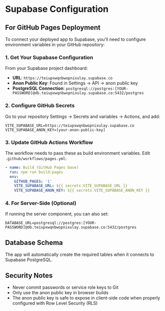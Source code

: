 # Supabase Configuration

## For GitHub Pages Deployment

To connect your deployed app to Supabase, you'll need to configure environment variables in your GitHub repository:

### 1. Get Your Supabase Configuration

From your Supabase project dashboard:
- **URL**: `https://teiupxwqnbwopnixulay.supabase.co`
- **Anon Public Key**: Found in Settings → API → anon public key
- **PostgreSQL Connection**: `postgresql://postgres:[YOUR-PASSWORD]@db.teiupxwqnbwopnixulay.supabase.co:5432/postgres`

### 2. Configure GitHub Secrets

Go to your repository Settings → Secrets and variables → Actions, and add:

```
VITE_SUPABASE_URL=https://teiupxwqnbwopnixulay.supabase.co
VITE_SUPABASE_ANON_KEY=[your-anon-public-key]
```

### 3. Update GitHub Actions Workflow

The workflow needs to pass these as build environment variables. Edit `.github/workflows/pages.yml`:

```yaml
- name: Build (GitHub Pages base)
  run: npm run build:pages
  env:
    GITHUB_PAGES: '1'
    VITE_SUPABASE_URL: ${{ secrets.VITE_SUPABASE_URL }}
    VITE_SUPABASE_ANON_KEY: ${{ secrets.VITE_SUPABASE_ANON_KEY }}
```

### 4. For Server-Side (Optional)

If running the server component, you can also set:
```
DATABASE_URL=postgresql://postgres:[YOUR-PASSWORD]@db.teiupxwqnbwopnixulay.supabase.co:5432/postgres
```

## Database Schema

The app will automatically create the required tables when it connects to Supabase PostgreSQL.

## Security Notes

- Never commit passwords or service role keys to Git
- Only use the anon public key in browser builds
- The anon public key is safe to expose in client-side code when properly configured with Row Level Security (RLS)